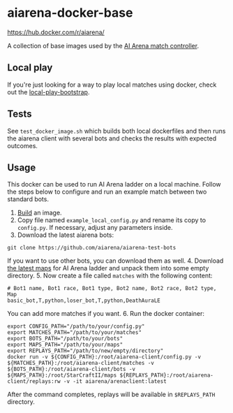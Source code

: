 # aiarena-docker-base

https://hub.docker.com/r/aiarena/

A collection of base images used by the [AI Arena match controller](https://github.com/aiarena/sc2-ai-match-controller).

## Local play

If you're just looking for a way to play local matches using docker, check out the [local-play-bootstrap](https://github.com/aiarena/local-play-bootstrap).

## Tests

See ``test_docker_image.sh`` which builds both local dockerfiles and then runs the aiarena client with several bots and checks the results with expected outcomes.

## Usage

This docker can be used to run AI Arena ladder on a local machine.
Follow the steps below to configure and run an example match between two standard bots.

1. [Build](#Build) an image.
2. Copy file named `example_local_config.py` and rename its copy to `config.py`. If necessary, adjust
  any parameters inside.
3. Download the latest aiarena bots:

  ```
  git clone https://github.com/aiarena/aiarena-test-bots
  ```

  If you want to use other bots, you can download them as well.
4. Download [the latest maps](https://aiarena.net/wiki/maps/) for AI Arena ladder and unpack them
  into some empty directory.
5. Now create a file called `matches` with the following content:

  ```
  # Bot1 name, Bot1 race, Bot1 type, Bot2 name, Bot2 race, Bot2 type, Map
  basic_bot,T,python,loser_bot,T,python,DeathAuraLE
  ```

  You can add more matches if you want.
6. Run the docker container:

  ```
  export CONFIG_PATH="/path/to/your/config.py"
  export MATCHES_PATH="/path/to/your/matches"
  export BOTS_PATH="/path/to/your/bots"
  export MAPS_PATH="/path/to/your/maps"
  export REPLAYS_PATH="/path/to/new/empty/directory"
  docker run -v ${CONFIG_PATH}:/root/aiarena-client/config.py -v ${MATCHES_PATH}:/root/aiarena-client/matches -v ${BOTS_PATH}:/root/aiarena-client/bots -v ${MAPS_PATH}:/root/StarCraftII/maps ${REPLAYS_PATH}:/root/aiarena-client/replays:rw -v -it aiarena/arenaclient:latest
  ```

  After the command completes, replays will be available in `$REPLAYS_PATH` directory.
